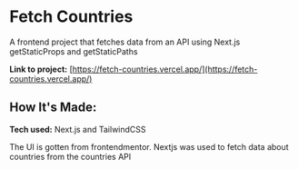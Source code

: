 # Fetch Countries
A frontend project that fetches data from an API using Next.js getStaticProps and getStaticPaths

**Link to project:** [https://fetch-countries.vercel.app/](https://fetch-countries.vercel.app/)

## How It's Made:

**Tech used:** Next.js and TailwindCSS 

The UI is gotten from frontendmentor. Nextjs was used to fetch data about countries from the countries API 

